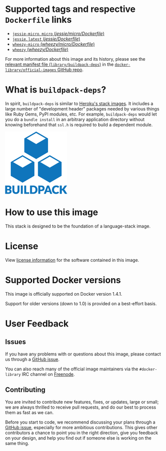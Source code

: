 # Supported tags and respective `Dockerfile` links

- [`jessie-micro`, `micro` (*jessie/micro/Dockerfile*)](https://github.com/docker-library/docker-buildpack-deps/blob/fc4bb937881466a88e408f660ce4d8ad18c11bad/jessie/micro/Dockerfile)
- [`jessie`, `latest` (*jessie/Dockerfile*)](https://github.com/docker-library/docker-buildpack-deps/blob/fc4bb937881466a88e408f660ce4d8ad18c11bad/jessie/Dockerfile)
- [`wheezy-micro` (*wheezy/micro/Dockerfile*)](https://github.com/docker-library/docker-buildpack-deps/blob/fc4bb937881466a88e408f660ce4d8ad18c11bad/wheezy/micro/Dockerfile)
- [`wheezy` (*wheezy/Dockerfile*)](https://github.com/docker-library/docker-buildpack-deps/blob/fc4bb937881466a88e408f660ce4d8ad18c11bad/wheezy/Dockerfile)

For more information about this image and its history, please see the [relevant
manifest file
(`library/buildpack-deps`)](https://github.com/docker-library/official-images/blob/master/library/buildpack-deps)
in the [`docker-library/official-images` GitHub
repo](https://github.com/docker-library/official-images).

# What is `buildpack-deps`?

In spirit, `buildpack-deps` is similar to [Heroku's stack
images](https://github.com/heroku/stack-images/blob/master/bin/cedar.sh). It
includes a large number of "development header" packages needed by various
things like Ruby Gems, PyPI modules, etc. For example, `buildpack-deps` would
let you do a `bundle install` in an arbitrary application directory without
knowing beforehand that `ssl.h` is required to build a dependent module.

![logo](https://raw.githubusercontent.com/docker-library/docs/master/buildpack-deps/logo.png)

# How to use this image

This stack is designed to be the foundation of a language-stack image.

<!-- TODO: add an example -->

# License

View [license information](https://www.debian.org/social_contract#guidelines)
for the software contained in this image.

# Supported Docker versions

This image is officially supported on Docker version 1.4.1.

Support for older versions (down to 1.0) is provided on a best-effort basis.

# User Feedback

## Issues

If you have any problems with or questions about this image, please contact us
 through a [GitHub issue](https://github.com/docker-library/buildpack-deps/issues).

You can also reach many of the official image maintainers via the
`#docker-library` IRC channel on [Freenode](https://freenode.net).

## Contributing

You are invited to contribute new features, fixes, or updates, large or small;
we are always thrilled to receive pull requests, and do our best to process them
as fast as we can.

Before you start to code, we recommend discussing your plans 
through a [GitHub issue](https://github.com/docker-library/buildpack-deps/issues), especially for more ambitious
contributions. This gives other contributors a chance to point you in the right
direction, give you feedback on your design, and help you find out if someone
else is working on the same thing.
